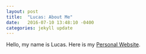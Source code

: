 ```yaml
---
layout: post
title:  "Lucas: About Me"
date:   2016-07-10 13:48:10 -0400
categories: jekyll update
---
```

Hello, my name is Lucas. 
Here is my [Personal Website][personal-website].

[personal-website]: http://www4.ncsu.edu/~lrrumney/


